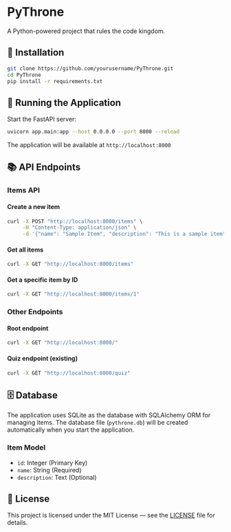 # PyThrone

A Python-powered project that rules the code kingdom.

## 🚀 Installation

```bash
git clone https://github.com/yourusername/PyThrone.git
cd PyThrone
pip install -r requirements.txt
```

## 🌟 Running the Application

Start the FastAPI server:

```bash
uvicorn app.main:app --host 0.0.0.0 --port 8000 --reload
```

The application will be available at `http://localhost:8000`

## 📚 API Endpoints

### Items API

#### Create a new item
```bash
curl -X POST "http://localhost:8000/items" \
     -H "Content-Type: application/json" \
     -d '{"name": "Sample Item", "description": "This is a sample item"}'
```

#### Get all items
```bash
curl -X GET "http://localhost:8000/items"
```

#### Get a specific item by ID
```bash
curl -X GET "http://localhost:8000/items/1"
```

### Other Endpoints

#### Root endpoint
```bash
curl -X GET "http://localhost:8000/"
```

#### Quiz endpoint (existing)
```bash
curl -X GET "http://localhost:8000/quiz"
```

## 🗄️ Database

The application uses SQLite as the database with SQLAlchemy ORM for managing items. The database file (`pythrone.db`) will be created automatically when you start the application.

### Item Model
- `id`: Integer (Primary Key)
- `name`: String (Required)
- `description`: Text (Optional)

## 📄 License

This project is licensed under the MIT License — see the [LICENSE](LICENSE) file for details.

